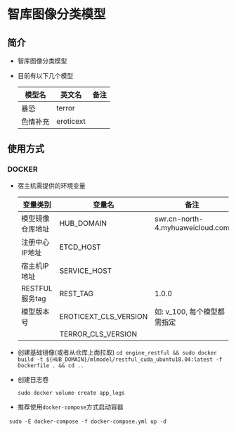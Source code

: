 # 智库图像分类模型

## 简介
* 智库图像分类模型
* 目前有以下几个模型

    |模型名|英文名|备注|
    |  ----  | ----  | ---- |
    | 暴恐 | terror    ||
    | 色情补充 | eroticext ||



## 使用方式

### DOCKER

* 宿主机需提供的环境变量

  | 变量类别         | 变量名                | 备注                             |
  | ---------------- | --------------------- | -------------------------------- |
  | 模型镜像仓库地址 | HUB_DOMAIN            | swr.cn-north-4.myhuaweicloud.com |
  | 注册中心IP地址   | ETCD_HOST             |                                  |
  | 宿主机IP地址     | SERVICE_HOST          |                                  |
  | RESTFUL服务tag   | REST_TAG              | 1.0.0                            |
  | 模型版本号       | EROTICEXT_CLS_VERSION | 如: v_100, 每个模型都需指定      |
  |                  | TERROR_CLS_VERSION    |                                  |
  
* 创建基础镜像(或者从仓库上面拉取)
  `cd engine_restful && sudo docker build -t ${HUB_DOMAIN}/mlmodel/restful_cuda_ubuntu18.04:latest -f Dockerfile . && cd ..`

* 创建日志卷

  `sudo docker volume create app_logs`


* 推荐使用`docker-compose`方式启动容器

​		`sudo -E docker-compose -f docker-compose.yml up -d`
